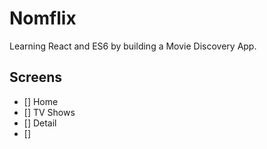 # Nomflix

Learning React and ES6 by building a Movie Discovery App.

## Screens 

- [] Home
- [] TV Shows
- [] Detail
- [] 